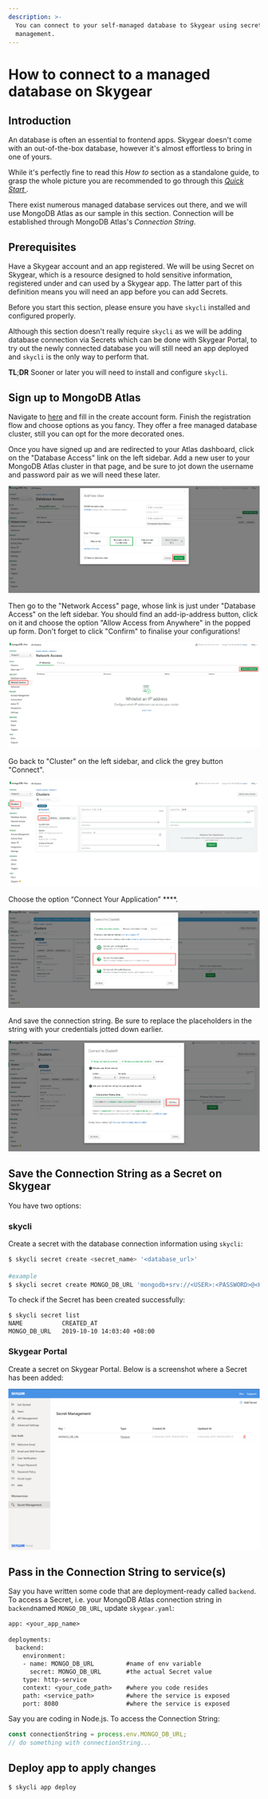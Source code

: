 ```yaml
---
description: >-
  You can connect to your self-managed database to Skygear using secret
  management.
---
```


# How to connect to a managed database on Skygear

## Introduction

An database is often an essential to frontend apps. Skygear doesn't come with an out-of-the-box database, however it's almost effortless to bring in one of yours.

While it's perfectly fine to read this _How to_ section as a standalone guide, to grasp the whole picture you are recommended to go through this [_Quick Start_ ](../quick-started/integrate-with-frontend.md).

There exist numerous managed database services out there, and we will use MongoDB Atlas as our sample in this section. Connection will be established through MongoDB Atlas's _Connection String_.

## Prerequisites

Have a Skygear account and an app registered. We will be using Secret on Skygear, which is a resource designed to hold sensitive information, registered under and can used by a Skygear app. The latter part of this definition means you will need an app before you can add Secrets.

Before you start this section, please ensure you have `skycli` installed and configured properly.

Although this section doesn't really require `skycli` as we will be adding database connection via Secrets which can be done with Skygear Portal, to try out the newly connected database you will still need an app deployed and `skycli` is the only way to perform that. 

**TL**;**DR** Sooner or later you will need to install and configure `skycli`.

## Sign up to MongoDB Atlas

Navigate to [here](https://www.mongodb.com/download-center) and fill in the create account form. Finish the registration flow and choose options as you fancy. They offer a free managed database cluster, still you can opt for the more decorated ones.

Once you have signed up and are redirected to your Atlas dashboard, click on the "Database Access" link on the left sidebar. Add a new user to your MongoDB Atlas cluster in that page, and be sure to jot down the username and password pair as we will need these later.

![](../.gitbook/assets/6f6eisz.png)

Then go to the "Network Access" page, whose link is just under "Database Access" on the left sidebar. You should find an add-ip-address button, click on it and choose the option "Allow Access from Anywhere" in the popped up form. Don't forget to click "Confirm" to finalise your configurations!

![](../.gitbook/assets/voexwf1.png)

Go back to "Cluster" on the left sidebar, and click the grey button "Connect".

![](../.gitbook/assets/mongod1.png)

Choose the option “Connect Your Application” ****.

![](../.gitbook/assets/zlogqum.png)

And save the connection string. Be sure to replace the placeholders in the string with your credentials jotted down earlier.

![](../.gitbook/assets/zgebbyk.png)

## Save the Connection String as a Secret on Skygear

You have two options:

### skycli

Create a secret with the database connection information using `skycli`:

```bash
$ skycli secret create <secret_name> '<database_url>'

#example
$ skycli secret create MONGO_DB_URL 'mongodb+srv://<USER>:<PASSWORD>@<HOST>/<COL>?retryWrites=true'
```

To check if the Secret has been created successfully:

```text
$ skycli secret list
NAME           CREATED_AT                  
MONGO_DB_URL   2019-10-10 14:03:40 +08:00 
```

### Skygear Portal

Create a secret on Skygear Portal. Below is a screenshot where a Secret has been added:

![](../.gitbook/assets/screenshot-2019-12-09-at-3.01.06-pm.png)

## Pass in the Connection String to service\(s\)

Say you have written some code that are deployment-ready called `backend`. To access a Secret, i.e. your MongoDB Atlas connection string in `backend`named `MONGO_DB_URL`,  update `skygear.yaml`:

```
app: <your_app_name>

deployments:
  backend:
    environment:
    - name: MONGO_DB_URL         #name of env variable
      secret: MONGO_DB_URL       #the actual Secret value
    type: http-service
    context: <your_code_path>    #where you code resides
    path: <service_path>         #where the service is exposed         
    port: 8080                   #where the service is exposed         
```

Say you are coding in Node.js. To access the Connection String:

```javascript
const connectionString = process.env.MONGO_DB_URL;
// do something with connectionString...
```

## Deploy app to apply changes

```text
$ skycli app deploy
```

